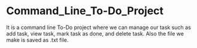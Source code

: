 # Command_Line_To-Do_Project
It is a command line To-Do project where we can manage our task such as add task, view task, mark task as done, and delete task.
Also the file we make is saved as .txt file. 
